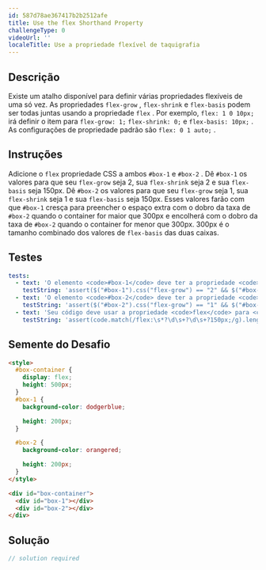 ```yaml
---
id: 587d78ae367417b2b2512afe
title: Use the flex Shorthand Property
challengeType: 0
videoUrl: ''
localeTitle: Use a propriedade flexível de taquigrafia
---
```


## Descrição
<section id="description"> Existe um atalho disponível para definir várias propriedades flexíveis de uma só vez. As propriedades <code>flex-grow</code> , <code>flex-shrink</code> e <code>flex-basis</code> podem ser todas juntas usando a propriedade <code>flex</code> . Por exemplo, <code>flex: 1 0 10px;</code> irá definir o item para <code>flex-grow: 1;</code> <code>flex-shrink: 0;</code> e <code>flex-basis: 10px;</code> . As configurações de propriedade padrão são <code>flex: 0 1 auto;</code> . </section>

## Instruções
<section id="instructions"> Adicione o <code>flex</code> propriedade CSS a ambos <code>#box-1</code> e <code>#box-2</code> . Dê <code>#box-1</code> os valores para que seu <code>flex-grow</code> seja 2, sua <code>flex-shrink</code> seja 2 e sua <code>flex-basis</code> seja 150px. Dê <code>#box-2</code> os valores para que seu <code>flex-grow</code> seja 1, sua <code>flex-shrink</code> seja 1 e sua <code>flex-basis</code> seja 150px. Esses valores farão com que <code>#box-1</code> cresça para preencher o espaço extra com o dobro da taxa de <code>#box-2</code> quando o container for maior que 300px e encolherá com o dobro da taxa de <code>#box-2</code> quando o container for menor que 300px. 300px é o tamanho combinado dos valores de <code>flex-basis</code> das duas caixas. </section>

## Testes
<section id='tests'>

```yml
tests:
  - text: 'O elemento <code>#box-1</code> deve ter a propriedade <code>flex</code> definida como um valor de 2 2 150px.'
    testString: 'assert($("#box-1").css("flex-grow") == "2" && $("#box-1").css("flex-shrink") == "2" && $("#box-1").css("flex-basis") == "150px", "The <code>#box-1</code> element should have the <code>flex</code> property set to a value of 2 2 150px.");'
  - text: 'O elemento <code>#box-2</code> deve ter a propriedade <code>flex</code> definida como um valor de 1 1 150px.'
    testString: 'assert($("#box-2").css("flex-grow") == "1" && $("#box-2").css("flex-shrink") == "1" && $("#box-2").css("flex-basis") == "150px", "The <code>#box-2</code> element should have the <code>flex</code> property set to a value of 1 1 150px.");'
  - text: 'Seu código deve usar a propriedade <code>flex</code> para <code>#box-1</code> e <code>#box-2</code> .'
    testString: 'assert(code.match(/flex:\s*?\d\s+?\d\s+?150px;/g).length == 2, "Your code should use the <code>flex</code> property for <code>#box-1</code> and <code>#box-2</code>.");'

```

</section>

## Semente do Desafio
<section id='challengeSeed'>

<div id='html-seed'>

```html
<style>
  #box-container {
    display: flex;
    height: 500px;
  }
  #box-1 {
    background-color: dodgerblue;

    height: 200px;
  }

  #box-2 {
    background-color: orangered;

    height: 200px;
  }
</style>

<div id="box-container">
  <div id="box-1"></div>
  <div id="box-2"></div>
</div>

```

</div>



</section>

## Solução
<section id='solution'>

```js
// solution required
```
</section>
